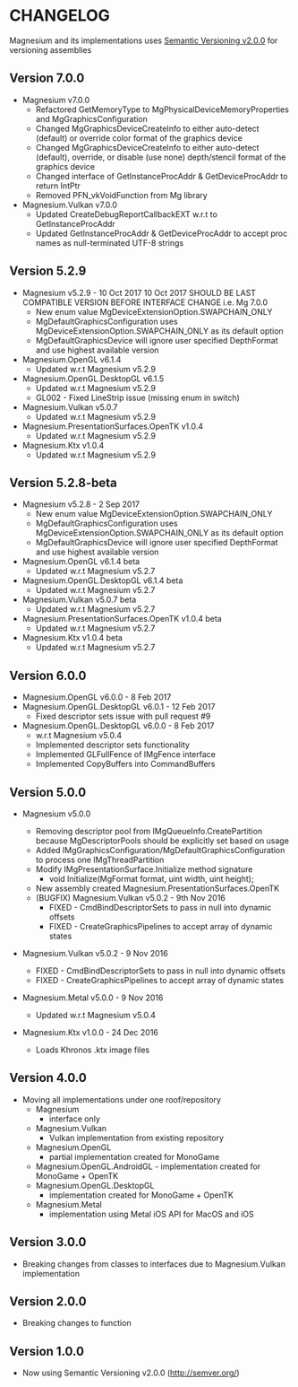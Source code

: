 # CHANGELOG

Magnesium and its implementations uses [Semantic Versioning v2.0.0](http://semver.org/) for versioning assemblies

## Version 7.0.0
 - Magnesium v7.0.0
 	- Refactored GetMemoryType to MgPhysicalDeviceMemoryProperties and MgGraphicsConfiguration
	- Changed MgGraphicsDeviceCreateInfo to either auto-detect (default) or override color format of the graphics device
	- Changed MgGraphicsDeviceCreateInfo to either auto-detect (default), override, or disable (use none) depth/stencil format of the graphics device
	- Changed interface of GetInstanceProcAddr & GetDeviceProcAddr to return IntPtr
	- Removed PFN_vkVoidFunction from Mg library
 - Magnesium.Vulkan v7.0.0
	- Updated CreateDebugReportCallbackEXT w.r.t to GetInstanceProcAddr
	- Updated GetInstanceProcAddr & GetDeviceProcAddr to accept proc names as null-terminated UTF-8 strings

## Version 5.2.9
 - Magnesium v5.2.9 - 10 Oct 2017 10 Oct 2017
SHOULD BE LAST COMPATIBLE VERSION BEFORE INTERFACE CHANGE i.e. Mg 7.0.0
	- New enum value MgDeviceExtensionOption.SWAPCHAIN_ONLY
	- MgDefaultGraphicsConfiguration uses MgDeviceExtensionOption.SWAPCHAIN_ONLY as its default option
	- MgDefaultGraphicsDevice will ignore user specified DepthFormat and use highest available version
 - Magnesium.OpenGL v6.1.4
	- Updated w.r.t Magnesium v5.2.9
 - Magnesium.OpenGL.DesktopGL v6.1.5
	- Updated w.r.t Magnesium v5.2.9
	- GL002 - Fixed LineStrip issue (missing enum in switch)
 - Magnesium.Vulkan v5.0.7
	- Updated w.r.t Magnesium v5.2.9
 - Magnesium.PresentationSurfaces.OpenTK v1.0.4
	- Updated w.r.t Magnesium v5.2.9
 - Magnesium.Ktx v1.0.4
	- Updated w.r.t Magnesium v5.2.9	
	
## Version 5.2.8-beta
 - Magnesium v5.2.8 - 2 Sep 2017
	- New enum value MgDeviceExtensionOption.SWAPCHAIN_ONLY
	- MgDefaultGraphicsConfiguration uses MgDeviceExtensionOption.SWAPCHAIN_ONLY as its default option
	- MgDefaultGraphicsDevice will ignore user specified DepthFormat and use highest available version
 - Magnesium.OpenGL v6.1.4 beta
 	- Updated w.r.t Magnesium v5.2.7
 - Magnesium.OpenGL.DesktopGL v6.1.4 beta
 	- Updated w.r.t Magnesium v5.2.7
 - Magnesium.Vulkan v5.0.7 beta
	- Updated w.r.t Magnesium v5.2.7 
 - Magnesium.PresentationSurfaces.OpenTK v1.0.4 beta
	- Updated w.r.t Magnesium v5.2.7 
 - Magnesium.Ktx v1.0.4 beta
	- Updated w.r.t Magnesium v5.2.7

## Version 6.0.0
 - Magnesium.OpenGL v6.0.0 - 8 Feb 2017
 - Magnesium.OpenGL.DesktopGL v6.0.1 - 12 Feb 2017
	- Fixed descriptor sets issue with pull request #9 
 - Magnesium.OpenGL.DesktopGL v6.0.0 - 8 Feb 2017
	- w.r.t Magnesium v5.0.4
	- Implemented descriptor sets functionality
	- Implemented GLFullFence of IMgFence interface
	- Implemented CopyBuffers into CommandBuffers

## Version 5.0.0
 - Magnesium v5.0.0
 	- Removing descriptor pool from IMgQueueInfo.CreatePartition because MgDescriptorPools should be explicitly set based on usage
 	- Added IMgGraphicsConfiguration/MgDefaultGraphicsConfiguration to process one IMgThreadPartition 
	- Modify IMgPresentationSurface.Initialize method signature
		-  void Initialize(MgFormat format, uint width, uint height);
	- New assembly created Magnesium.PresentationSurfaces.OpenTK
	- (BUGFIX) Magnesium.Vulkan v5.0.2 - 9th Nov 2016
		- FIXED - CmdBindDescriptorSets to pass in null into dynamic offsets 
		- FIXED - CreateGraphicsPipelines to accept array of dynamic states 
 - Magnesium.Vulkan v5.0.2 - 9 Nov 2016
	- FIXED - CmdBindDescriptorSets to pass in null into dynamic offsets 
	- FIXED - CreateGraphicsPipelines to accept array of dynamic states 

- Magnesium.Metal v5.0.0 - 9 Nov 2016
	- Updated w.r.t Magnesium v5.0.4 	
- Magnesium.Ktx v1.0.0 - 24 Dec 2016
	- Loads Khronos .ktx image files
		
## Version 4.0.0
 - Moving all implementations under one roof/repository
	- Magnesium 
		- interface only
	- Magnesium.Vulkan 
		- Vulkan implementation from existing repository
	- Magnesium.OpenGL 
		- partial implementation created for MonoGame
	- Magnesium.OpenGL.AndroidGL 
	      - implementation created for MonoGame + OpenTK
	- Magnesium.OpenGL.DesktopGL 
		- implementation created for MonoGame + OpenTK
	- Magnesium.Metal 
		- implementation using Metal iOS API for MacOS and iOS

## Version 3.0.0
 - Breaking changes from classes to interfaces due to Magnesium.Vulkan implementation 

## Version 2.0.0
 - Breaking changes to function

## Version 1.0.0

 - Now using Semantic Versioning v2.0.0 (http://semver.org/)




